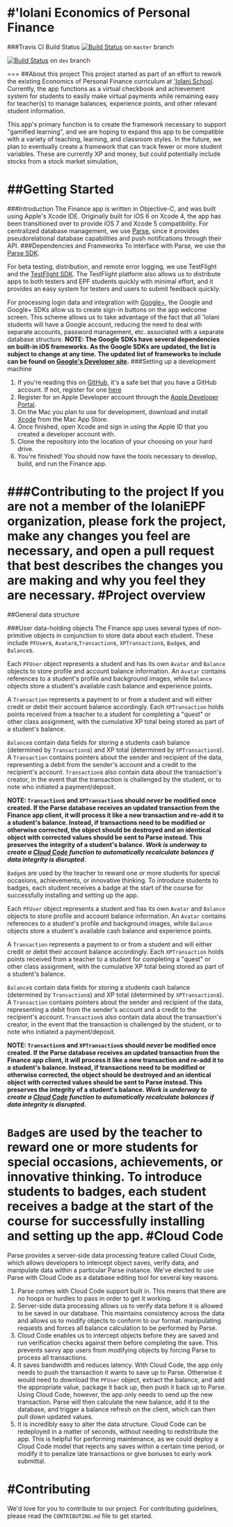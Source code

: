 #'Iolani Economics of Personal Finance
===
###Travis CI Build Status
[![Build Status](https://travis-ci.org/IolaniEPF/Finance.svg?branch=master)](https://travis-ci.org/IolaniEPF/Finance) on `master` branch

[![Build Status](https://travis-ci.org/IolaniEPF/Finance.svg?branch=dev)](https://travis-ci.org/IolaniEPF/Finance) on `dev` branch

===
##About this project
This project started as part of an effort to rework the existing Economics of Personal Finance curriculum at ['Iolani School](http://www.iolani.org/).  Currently, the app functions as a virtual checkbook and achievement system for students to easily make virtual payments while remaining easy for teacher(s) to manage balances, experience points, and other relevant student information.

This app's primary function is to create the framework necessary to support "gamified learning", and we are hoping to expand this app to be compatible with a variety of teaching, learning, and classroom styles.  In the future, we plan to eventually create a framework that can track fewer or more student variables.  These are currently XP and money, but could potentially include stocks from a stock market simulation, 

##Getting Started
===
###Introduction
The Finance app is written in Objective-C, and was built using Apple's Xcode IDE.  Originally built for iOS 6 on Xcode 4, the app has been transitioned over to provide iOS 7 and Xcode 5 compatibility.  For centralized database management, we use [Parse](https://parse.com), since it provides pseudorelational database capabilities and push notifications through their API.
###Dependencies and Frameworks
To interface with Parse, we use the [Parse SDK](https://parse.com/).

For beta testing, distribution, and remote error logging, we use TestFlight and the [TestFlight SDK](https://testflighapp.com/).  The TestFlight platform also allows us to distribute apps to both testers and EPF students quickly with minimal effort, and it provides an easy system for testers and users to submit feedback quickly.

For processing login data and integration with [Google+](https://plus.google.com/), the Google and Google+ SDKs allow us to create sign-in buttons on the app welcome screen.  This scheme allows us to take advantage of the fact that all 'Iolani students will have a Google account, reducing the need to deal with separate accounts, password management, etc. associated with a separate database structure. **NOTE: The Google SDKs have several dependencies on built-in iOS frameworks.  As the Google SDKs are updated, the list is subject to change at any time.  The updated list of frameworks to include can be found on [Google's Developer site](https://developer.google.com/).**
###Setting up a development machine
1. If you're reading this on [GitHub](https://github.com/), it's a safe bet that you have a GitHub account.  If not, register for one [here]()
2. Register for an Apple Developer account through the [Apple Developer Portal](http://developer.apple.com).
3. On the Mac you plan to use for development, download and install [Xcode](https://itunes.apple.com/app/id?=) from the Mac App Store.
4. Once finished, open Xcode and sign in using the Apple ID that you created a developer account with.
5. Clone the repository into the location of your choosing on your hard drive.
6. You're finished!  You should now have the tools necessary to develop, build, and run the Finance app.

###Contributing to the project
If you are not a member of the IolaniEPF organization, please fork the project, make any changes you feel are necessary, and open a pull request that best describes the changes you are making and why you feel they are necessary.
#Project overview
===
##General data structure

###User data-holding objects
The Finance app uses several types of non-primitive objects in conjunction to store data about each student.  These include `PFUser`s, `Avatar`s,`Transaction`s, `XPTransaction`s, `Badge`s, and `Balance`s.

Each `PFUser` object represents a student and has its own `Avatar` and `Balance` objects to store profile and account balance information.  An `Avatar` contains references to a student's profile and background images, while `Balance` objects store a student's available cash balance and experience points.

A `Transaction` represents a payment to or from a student and will either credit or debit their account balance accordingly.  Each `XPTransaction` holds points received from a teacher to a student for completing a "quest" or other class assignment, with the cumulative XP total being stored as part of a student's balance.

`Balance`s contain data fields for storing a students cash balance (determined by `Transaction`s) and XP total (determined by `XPTransaction`s).  A `Transaction` contains pointers about the sender and recipient of the data, representing a debit from the sender's account and a credit to the recipient's account.  `Transaction`s also contain data about the transaction's creator, in the event that the transaction is challenged by the student, or to note who initiated a payment/deposit.

**NOTE: `Transaction`s and `XPTransaction`s should *never* be modified once created.  If the Parse database receives an updated transaction from the Finance app client, it will process it like a new transaction and re-add it to a student's balance.  Instead, if transactions need to be modified or otherwise corrected, the object should be destroyed and an identical object with corrected values should be sent to Parse instead.  This preserves the integrity of a student's balance.  *Work is underway to create a [Cloud Code](https://parse.com) function to automatically recalculate balances if data integrity is disrupted.***

`Badge`s are used by the teacher to reward one or more students for special occasions, achievements, or innovative thinking.  To introduce students to badges, each student receives a badge at the start of the course for successfully installing and setting up the app.

Each `PFUser` object represents a student and has its own `Avatar` and `Balance` objects to store profile and account balance information.  An `Avatar` contains references to a student's profile and background images, while `Balance` objects store a student's available cash balance and experience points.

A `Transaction` represents a payment to or from a student and will either credit or debit their account balance accordingly.  Each `XPTransaction` holds points received from a teacher to a student for completing a "quest" or other class assignment, with the cumulative XP total being stored as part of a student's balance.

`Balance`s contain data fields for storing a students cash balance (determined by `Transaction`s) and XP total (determined by `XPTransaction`s).  A `Transaction` contains pointers about the sender and recipient of the data, representing a debit from the sender's account and a credit to the recipient's account.  `Transaction`s also contain data about the transaction's creator, in the event that the transaction is challenged by the student, or to note who initiated a payment/deposit.

**NOTE: `Transaction`s and `XPTransaction`s should *never* be modified once created.  If the Parse database receives an updated transaction from the Finance app client, it will process it like a new transaction and re-add it to a student's balance.  Instead, if transactions need to be modified or otherwise corrected, the object should be destroyed and an identical object with corrected values should be sent to Parse instead.  This preserves the integrity of a student's balance.  *Work is underway to create a [Cloud Code](https://parse.com) function to automatically recalculate balances if data integrity is disrupted.***

`Badge`s are used by the teacher to reward one or more students for special occasions, achievements, or innovative thinking.  To introduce students to badges, each student receives a badge at the start of the course for successfully installing and setting up the app.
#Cloud Code
===
Parse provides a server-side data processing feature called Cloud Code, which allows developers to intercept object saves, verify data, and manipulate data within a particular Parse instance.  We've elected to use Parse with Cloud Code as a database editing tool for several key reasons.

1. Parse comes with Cloud Code support built in.  This means that there are no hoops or hurdles to pass in order to get it working.
2. Server-side data processing allows us to verify data before it is allowed to be saved in our database.  This maintains consistency across the data and allows us to modify objects to conform to our format.  manipulating requests and forces all balance calculation to be performed by Parse.
3. Cloud Code enables us to intercept objects before they are saved and run verification checks against them before completing the save.  This prevents savvy app users from modifying objects by forcing Parse to process all transactions.
4. It saves bandwidth and reduces latency.  With Cloud Code, the app only needs to push the transaction it wants to save up to Parse.  Otherwise it would need to download the `PFUser` object, extract the balance, and add the appropriate value, package it back up, then push it back up to Parse.  Using Cloud Code, however, the app only needs to send up the new transaction.  Parse will then calculate the new balance, add it to the database, and trigger a balance refresh on the client, which can then pull down updated values.
5. It is incredibly easy to alter the data structure.  Cloud Code can be redeployed in a matter of seconds, without needing to redistribute the app.  This is helpful for performing maintenance, as we could deploy a Cloud Code model that rejects any saves within a certain time period, or modify it to penalize late transactions or give bonuses to early work submittal.

#Contributing
===
We'd love for you to contribute to our project.  For contributing guidelines, please read the `CONTRIBUTING.md` file to get started.